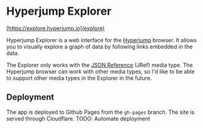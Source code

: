 # Hyperjump Explorer

[https://explore.hyperjump.io](explore)

Hyperjump Explorer is a web interface for the [Hyperjump](hyperjump) browser. It
allows you to visually explore a graph of data by following links embedded in
the data.

The Explorer only works with the [JSON Reference](jref) (JRef) media type. The
Hyperjump browser can work with other media types, so I'd like to be able to
support other media types in the Explorer in the future.

## Deployment

The app is deployed to Github Pages from the `gh-pages` branch. The site is
served through Cloudflare. TODO: Automate deployment

[explore]: https://explore.hyperjump.io/#https://swapi.hyperjump.io/api/films/1
[hyperjump]: https://github.com/jdesrosiers/hyperjump-browser
[jref]: https://github.com/jdesrosiers/hyperjump-browser/tree/master/json-reference
